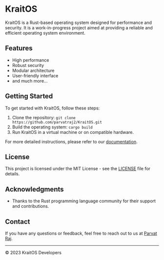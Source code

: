 # KraitOS

<!-- ![KraitOS Logo](logo.png) -->

KraitOS is a Rust-based operating system designed for performance and security. It is a work-in-progress project aimed at providing a reliable and efficient operating system environment.

## Features

- High performance
- Robust security
- Modular architecture
- User-friendly interface
- and much more...

## Getting Started

To get started with KraitOS, follow these steps:

1. Clone the repository: `git clone https://github.com/parvatraj2/KraitOS.git`
2. Build the operating system: `cargo build`
3. Run KraitOS in a virtual machine or on compatible hardware.

For more detailed instructions, please refer to our [documentation](docs/).

## License

This project is licensed under the MIT License - see the [LICENSE](LICENSE) file for details.

## Acknowledgments

- Thanks to the Rust programming language community for their support and contributions.

## Contact

If you have any questions or feedback, feel free to reach out to us at [Parvat Raj](mailto:parvat.raj2@gmail.com).

---

© 2023 KraitOS Developers

